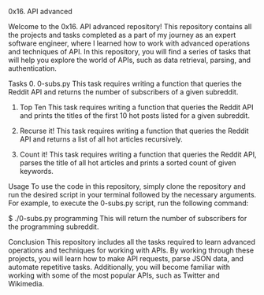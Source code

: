 0x16. API advanced

Welcome to the 0x16. API advanced repository! This repository contains all the projects and tasks completed as a part of my journey as an expert software engineer, where I learned how to work with advanced operations and techniques of API. In this repository, you will find a series of tasks that will help you explore the world of APIs, such as data retrieval, parsing, and authentication.

Tasks
0. 0-subs.py
This task requires writing a function that queries the Reddit API and returns the number of subscribers of a given subreddit.

1. Top Ten
This task requires writing a function that queries the Reddit API and prints the titles of the first 10 hot posts listed for a given subreddit.

2. Recurse it!
This task requires writing a function that queries the Reddit API and returns a list of all hot articles recursively.

3. Count it!
This task requires writing a function that queries the Reddit API, parses the title of all hot articles and prints a sorted count of given keywords.

Usage
To use the code in this repository, simply clone the repository and run the desired script in your terminal followed by the necessary arguments. For example, to execute the 0-subs.py script, run the following command:

$ ./0-subs.py programming
This will return the number of subscribers for the programming subreddit.

Conclusion
This repository includes all the tasks required to learn advanced operations and techniques for working with APIs. By working through these projects, you will learn how to make API requests, parse JSON data, and automate repetitive tasks. Additionally, you will become familiar with working with some of the most popular APIs, such as Twitter and Wikimedia.

